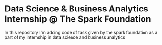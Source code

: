 # Data Science & Business Analytics Internship @ The Spark Foundation
In this repository I'm adding code of task given by the spark foundation as a part of my internship in data science and business analytics 

